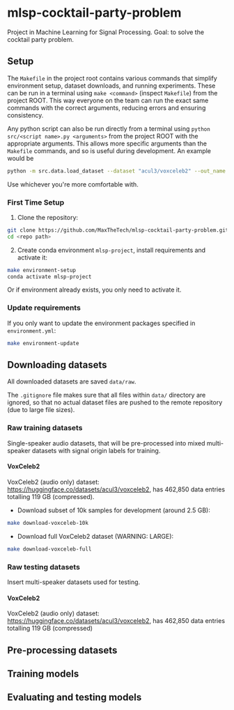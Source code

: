 # mlsp-cocktail-party-problem

Project in Machine Learning for Signal Processing. Goal: to solve the cocktail party problem.


## Setup
The `Makefile` in the project root contains various commands that simplify environment setup, dataset downloads, and running experiments. These can be run in a terminal using `make <command>` (inspect `Makefile`) from the project ROOT. This way everyone on the team can run the exact same commands with the correct arguments, reducing errors and ensuring consistency.

Any python script can also be run directly from a terminal using `python src/<script name>.py <arguments>` from the project ROOT with the appropriate arguments. This allows more specific arguments than the `Makefile` commands, and so is useful during development. An example would be
```bash
python -m src.data.load_dataset --dataset "acul3/voxceleb2" --out_name "voxceleb_subset --num_samples 50000 --split train
```

Use whichever you're more comfortable with.

### First Time Setup
1. Clone the repository:
```bash
git clone https://github.com/MaxTheTech/mlsp-cocktail-party-problem.git
cd <repo path>
```

2. Create conda environment `mlsp-project`, install requirements and activate it:
```bash
make environment-setup
conda activate mlsp-project
```
Or if environment already exists, you only need to activate it.

### Update requirements
If you only want to update the environment packages specified in `environment.yml`:
```bash
make environment-update
```



## Downloading datasets
All downloaded datasets are saved `data/raw`.

The `.gitignore` file makes sure that all files within `data/` directory are ignored, so that no actual dataset files are pushed to the remote repository (due to large file sizes).

### Raw training datasets
Single-speaker audio datasets, that will be pre-processed into mixed multi-speaker datasets with signal origin labels for training.

#### VoxCeleb2
VoxCeleb2 (audio only) dataset: https://huggingface.co/datasets/acul3/voxceleb2, has 462,850 data entries totalling 119 GB (compressed).

- Download subset of 10k samples for development (around 2.5 GB):
```bash
make download-voxceleb-10k
```

- Download full VoxCeleb2 dataset (WARNING: LARGE):
```bash
make download-voxceleb-full
```


### Raw testing datasets
Insert multi-speaker datasets used for testing.


#### VoxCeleb2
VoxCeleb2 (audio only) dataset: https://huggingface.co/datasets/acul3/voxceleb2, has 462,850 data entries totalling 119 GB (compressed)



## Pre-processing datasets



## Training models



## Evaluating and testing models








